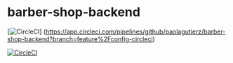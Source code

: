 # barber-shop-backend
[![CircleCI](https://circleci.com/github/paolagutierz/barber-shop-backend.svg?style=svg)]
(https://app.circleci.com/pipelines/github/paolagutierz/barber-shop-backend?branch=feature%2Fconfig-circleci)

[![CircleCI](https://circleci.com/gh/circleci/circleci-docs.svg?style=svg)](https://circleci.com/gh/circleci/circleci-docs)